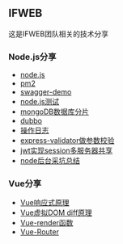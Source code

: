 ##   IFWEB
这是IFWEB团队相关的技术分享

### Node.js分享
- [node.js](https://github.com/IFWEB/Share/tree/master/node.js)
- [pm2](https://github.com/IFWEB/Share/tree/master/pm2)
- [swagger-demo](https://github.com/IFWEB/Share/tree/master/swagger-demo)
- [node.js测试](https://github.com/IFWEB/Share/tree/master/node-test-demo)
- [mongoDB数据库分片](https://github.com/IFWEB/Share/tree/master/mogodb/sharding)
- [dubbo](https://github.com/IFWEB/Share/tree/master/dubbox)
- [操作日志](https://github.com/IFWEB/Share/tree/master/operate-log)  
- [express-validator做参数校验](https://github.com/IFWEB/Share/tree/master/express-validator)  
- [jwt实现session多服务器共享](https://github.com/IFWEB/Share/tree/master/jwt)  
- [node后台采坑总结](https://github.com/IFWEB/Share/tree/master/node-experience)  

### Vue分享
- [Vue响应式原理](https://github.com/IFWEB/Share/tree/master/vue/vue-reactivity)
- [Vue虚拟DOM diff原理](https://github.com/IFWEB/Share/tree/master/vue/vue-diff)
- [Vue-render函数](https://github.com/IFWEB/Share/tree/master/vue/vue-render-function)
- [Vue-Router](https://github.com/IFWEB/Share/tree/master/vue/vue-router)
